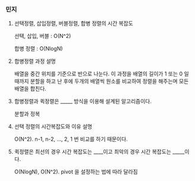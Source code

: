 ### 민지

1. 선택정렬, 삽입정렬, 버블정렬, 합병 정렬의 시간 복잡도

    선택, 삽입, 버블 : O(N^2)

    합병 정렬 : O(NlogN)

2. 합병정렬 과정 설명

    배열을 중간 위치를 기준으로 반으로 나눈다. 이 과정을 배열의 길이가 1 또는 0 일때까지 분할을 하고 난 후에 두개의 배열씩 원소를 비교하여 정렬을 해주는며 모든 배열을 합친다.

3. 합병정렬과 퀵정렬은 _____ 방식을 이용해 설계된 알고리즘이다.

    분할과 정복

4. 선택 정렬의 시간복잡도와 이유 설명

    O(N^2). n-1, n-2, ..., 2, 1 번 비교를 하기 때문이다.
5. 퀵정렬은 최선의 경우 시간 복잡도는 ____이고 최악의 경우 시간 복잡도는 _____이다.
 
   O(NlogN), O(N^2). pivot 을 설정하는 법에 따라 달라짐
